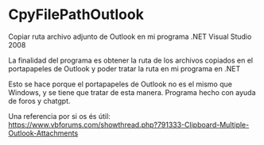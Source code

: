 # CpyFilePathOutlook
Copiar ruta archivo adjunto de Outlook en mi programa .NET Visual Studio 2008

La finalidad del programa es obtener la ruta de los archivos copiados en el portapapeles de Outlook
y poder tratar la ruta en mi programa en .NET

Esto se hace porque el portapapeles de Outlook no es el mismo que Windows, y se tiene que tratar de esta manera.
Programa hecho con ayuda de foros y chatgpt.

Una referencia por si os és útil:
https://www.vbforums.com/showthread.php?791333-Clipboard-Multiple-Outlook-Attachments
